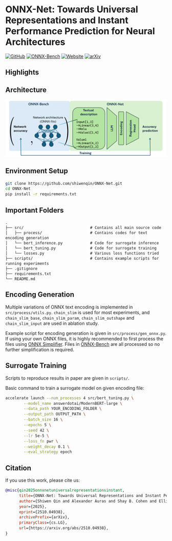 # ONNX-Net: Towards Universal Representations and Instant Performance Prediction for Neural Architectures

[![GitHub](https://img.shields.io/badge/%E2%80%8B-ONNX%20Net-black?logo=github)](https://github.com/shiwenqin/ONNX-Net)
[![ONNX-Bench](https://img.shields.io/badge/%E2%80%8B-ONNX%20Bench-black?logo=huggingface)](https://huggingface.co/datasets/carlosqsw/ONNX-Bench)
[![Website](https://img.shields.io/badge/🌐-Project%20Page-grey)](https://shiwenqin.github.io/onnxnet/)
[![arXiv](https://img.shields.io/badge/arXiv-2510.04938-b31b1b)](https://arxiv.org/abs/2510.04938)

## Highlights

## Architecture

![ONNX-Net architecture](images/overview_big_picture.png "ONNX-Net Architecture")

## Environment Setup

```bash
git clone https://github.com/shiwenqin/ONNX-Net.git
cd ONNX-Net
pip install -r requirements.txt
```

## Important Folders

```
.
├── src/                             # Contains all main source code
│   ├── process/                     # Contains codes for text encoding generation
│   └── bert_inference.py            # Code for surrogate inference
│   └── bert_tuning.py               # Code for surrogate training
│   └── losses.py                    # Various loss functions tried
├── scripts/                         # Contains example scripts for running experiments
├── .gitignore         
├── requirements.txt
└── README.md          
```

## Encoding Generation

Multiple variations of ONNX text encoding is implemented in `src/process/utils.py`. `chain_slim` is used for most experiments, and `chain_slim_base`, `chain_slim_param`, `chain_slim_outshape` and `chain_slim_input` are used in ablation study.

Example script for encoding generation is given in `src/process/gen_onnx.py`. If using your own ONNX files, it is highly recommended to first process the files using [ONNX Simplifier](https://github.com/daquexian/onnx-simplifier). Files in [ONNX-Bench](https://huggingface.co/datasets/carlosqsw/ONNX-Bench) are all processed so no further simplification is required.

## Surrogate Training

Scripts to reproduce results in paper are given in `scripts/`.

Basic command to train a surrogate model on given encoding file:

```bash
accelerate launch --num_processes 4 src/bert_tuning.py \
        --model_name answerdotai/ModernBERT-large \
        --data_path YOUR_ENCODING_FOLDER \
        --output_path OUTPUT_PATH \
        --batch_size 16 \
        --epochs 5 \
        --seed 42 \
        --lr 5e-5 \
        --loss_fn pwr \
        --weight_decay 0.1 \
        --eval_strategy epoch
```

## Citation

If you use this work, please cite us:

```bibtex
@misc{qin2025onnxnetuniversalrepresentationsinstant,
      title={ONNX-Net: Towards Universal Representations and Instant Performance Prediction for Neural Architectures}, 
      author={Shiwen Qin and Alexander Auras and Shay B. Cohen and Elliot J. Crowley and Michael Moeller and Linus Ericsson and Jovita Lukasik},
      year={2025},
      eprint={2510.04938},
      archivePrefix={arXiv},
      primaryClass={cs.LG},
      url={https://arxiv.org/abs/2510.04938}, 
}
```